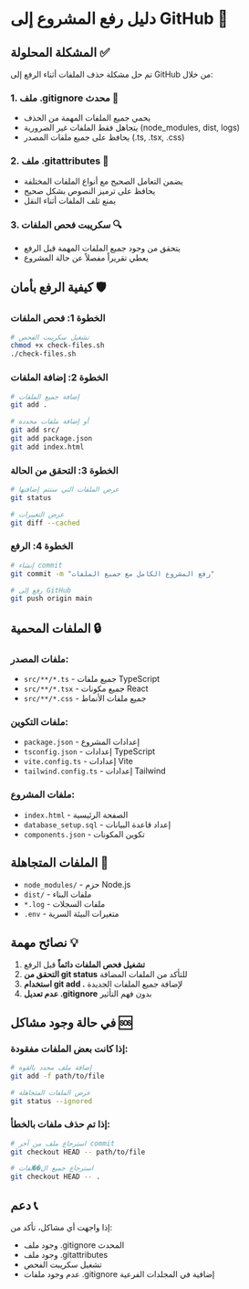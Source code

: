 # دليل رفع المشروع إلى GitHub 🚀

## المشكلة المحلولة ✅

تم حل مشكلة حذف الملفات أثناء الرفع إلى GitHub من خلال:

### 1. ملف .gitignore محدث 📁

- يحمي جميع الملفات المهمة من الحذف
- يتجاهل فقط الملفات غير الضرورية (node_modules, dist, logs)
- يحافظ على جميع ملفات المصدر (.ts, .tsx, .css)

### 2. ملف .gitattributes 🔧

- يضمن التعامل الصحيح مع أنواع الملفات المختلفة
- يحافظ على ترميز النصوص بشكل صحيح
- يمنع تلف الملفات أثناء النقل

### 3. سكريبت فحص الملفات 🔍

- يتحقق من وجود جميع الملفات المهمة قبل الرفع
- يعطي تقريراً مفصلاً عن حالة المشروع

## كيفية الرفع بأمان 🛡️

### الخطوة 1: فحص الملفات

```bash
# تشغيل سكريبت الفحص
chmod +x check-files.sh
./check-files.sh
```

### الخطوة 2: إضافة الملفات

```bash
# إضافة جميع الملفات
git add .

# أو إضافة ملفات محددة
git add src/
git add package.json
git add index.html
```

### الخطوة 3: التحقق من الحالة

```bash
# عرض الملفات التي ستتم إضافتها
git status

# عرض التغييرات
git diff --cached
```

### الخطوة 4: الرفع

```bash
# إنشاء commit
git commit -m "رفع المشروع الكامل مع جميع الملفات"

# رفع إلى GitHub
git push origin main
```

## الملفات المحمية 🔒

### ملفات المصدر:

- `src/**/*.ts` - جميع ملفات TypeScript
- `src/**/*.tsx` - جميع مكونات React
- `src/**/*.css` - جميع ملفات الأنماط

### ملفات التكوين:

- `package.json` - إعدادات المشروع
- `tsconfig.json` - إعدادات TypeScript
- `vite.config.ts` - إعدادات Vite
- `tailwind.config.ts` - إعدادات Tailwind

### ملفات المشروع:

- `index.html` - الصفحة الرئيسية
- `database_setup.sql` - إعداد قاعدة البيانات
- `components.json` - تكوين المكونات

## الملفات المتجاهلة 🚫

- `node_modules/` - حزم Node.js
- `dist/` - ملفات البناء
- `*.log` - ملفات السجلات
- `.env` - متغيرات البيئة السرية

## نصائح مهمة 💡

1. **تشغيل فحص الملفات دائماً** قبل الرفع
2. **التحقق من git status** للتأكد من الملفات المضافة
3. **استخدام git add .** لإضافة جميع الملفات الجديدة
4. **عدم تعديل .gitignore** بدون فهم التأثير

## في حالة وجود مشاكل 🆘

### إذا كانت بعض الملفات مفقودة:

```bash
# إضافة ملف محدد بالقوة
git add -f path/to/file

# عرض الملفات المتجاهلة
git status --ignored
```

### إذا تم حذف ملفات بالخطأ:

```bash
# استرجاع ملف من آخر commit
git checkout HEAD -- path/to/file

# استرجاع جميع ال��لفات
git checkout HEAD -- .
```

## دعم 📞

إذا واجهت أي مشاكل، تأكد من:

- وجود ملف .gitignore المحدث
- وجود ملف .gitattributes
- تشغيل سكريبت الفحص
- عدم وجود ملفات .gitignore إضافية في المجلدات الفرعية
